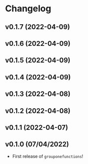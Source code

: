 # Changelog

<!--next-version-placeholder-->

## v0.1.7 (2022-04-09)


## v0.1.6 (2022-04-09)


## v0.1.5 (2022-04-09)


## v0.1.4 (2022-04-09)


## v0.1.3 (2022-04-08)


## v0.1.2 (2022-04-08)


## v0.1.1 (2022-04-07)


## v0.1.0 (07/04/2022)

- First release of `grouponefunctions`!